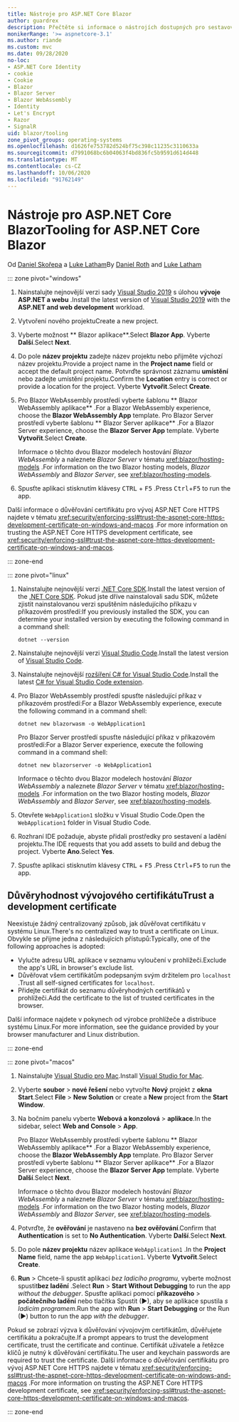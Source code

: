```yaml
---
title: Nástroje pro ASP.NET Core Blazor
author: guardrex
description: Přečtěte si informace o nástrojích dostupných pro sestavování Blazor aplikací.
monikerRange: '>= aspnetcore-3.1'
ms.author: riande
ms.custom: mvc
ms.date: 09/28/2020
no-loc:
- ASP.NET Core Identity
- cookie
- Cookie
- Blazor
- Blazor Server
- Blazor WebAssembly
- Identity
- Let's Encrypt
- Razor
- SignalR
uid: blazor/tooling
zone_pivot_groups: operating-systems
ms.openlocfilehash: d1626fe753782d524bf75c398c11235c3110633a
ms.sourcegitcommit: d7991068bc6b04063f4bd836fc5b9591d614d448
ms.translationtype: MT
ms.contentlocale: cs-CZ
ms.lasthandoff: 10/06/2020
ms.locfileid: "91762149"
---
```

# <a name="tooling-for-aspnet-core-no-locblazor"></a><span data-ttu-id="62866-103">Nástroje pro ASP.NET Core Blazor</span><span class="sxs-lookup"><span data-stu-id="62866-103">Tooling for ASP.NET Core Blazor</span></span>

<span data-ttu-id="62866-104">Od [Daniel Skořepa](https://github.com/danroth27) a [Luke Latham](https://github.com/guardrex)</span><span class="sxs-lookup"><span data-stu-id="62866-104">By [Daniel Roth](https://github.com/danroth27) and [Luke Latham](https://github.com/guardrex)</span></span>

::: zone pivot="windows"

1. <span data-ttu-id="62866-105">Nainstalujte nejnovější verzi sady [Visual Studio 2019](https://visualstudio.microsoft.com/downloads/) s úlohou **vývoje ASP.NET a webu** .</span><span class="sxs-lookup"><span data-stu-id="62866-105">Install the latest version of [Visual Studio 2019](https://visualstudio.microsoft.com/downloads/) with the **ASP.NET and web development** workload.</span></span>

1. <span data-ttu-id="62866-106">Vytvoření nového projektu</span><span class="sxs-lookup"><span data-stu-id="62866-106">Create a new project.</span></span>

1. <span data-ttu-id="62866-107">Vyberte možnost \*\* Blazor aplikace\*\*.</span><span class="sxs-lookup"><span data-stu-id="62866-107">Select **Blazor App**.</span></span> <span data-ttu-id="62866-108">Vyberte **Další**.</span><span class="sxs-lookup"><span data-stu-id="62866-108">Select **Next**.</span></span>

1. <span data-ttu-id="62866-109">Do pole **název projektu** zadejte název projektu nebo přijměte výchozí název projektu.</span><span class="sxs-lookup"><span data-stu-id="62866-109">Provide a project name in the **Project name** field or accept the default project name.</span></span> <span data-ttu-id="62866-110">Potvrďte správnost záznamu **umístění** nebo zadejte umístění projektu.</span><span class="sxs-lookup"><span data-stu-id="62866-110">Confirm the **Location** entry is correct or provide a location for the project.</span></span> <span data-ttu-id="62866-111">Vyberte **Vytvořit**.</span><span class="sxs-lookup"><span data-stu-id="62866-111">Select **Create**.</span></span>

1. <span data-ttu-id="62866-112">Pro Blazor WebAssembly prostředí vyberte šablonu \*\* Blazor WebAssembly aplikace\*\* .</span><span class="sxs-lookup"><span data-stu-id="62866-112">For a Blazor WebAssembly experience, choose the **Blazor WebAssembly App** template.</span></span> <span data-ttu-id="62866-113">Pro Blazor Server prostředí vyberte šablonu \*\* Blazor Server aplikace\*\* .</span><span class="sxs-lookup"><span data-stu-id="62866-113">For a Blazor Server experience, choose the **Blazor Server App** template.</span></span> <span data-ttu-id="62866-114">Vyberte **Vytvořit**.</span><span class="sxs-lookup"><span data-stu-id="62866-114">Select **Create**.</span></span>

   <span data-ttu-id="62866-115">Informace o těchto dvou Blazor modelech hostování *Blazor WebAssembly* a naleznete *Blazor Server* v tématu <xref:blazor/hosting-models> .</span><span class="sxs-lookup"><span data-stu-id="62866-115">For information on the two Blazor hosting models, *Blazor WebAssembly* and *Blazor Server*, see <xref:blazor/hosting-models>.</span></span>

1. <span data-ttu-id="62866-116">Spusťte aplikaci stisknutím klávesy <kbd>CTRL</kbd> + <kbd>F5</kbd> .</span><span class="sxs-lookup"><span data-stu-id="62866-116">Press <kbd>Ctrl</kbd>+<kbd>F5</kbd> to run the app.</span></span>

<span data-ttu-id="62866-117">Další informace o důvěřování certifikátu pro vývoj ASP.NET Core HTTPS najdete v tématu <xref:security/enforcing-ssl#trust-the-aspnet-core-https-development-certificate-on-windows-and-macos> .</span><span class="sxs-lookup"><span data-stu-id="62866-117">For more information on trusting the ASP.NET Core HTTPS development certificate, see <xref:security/enforcing-ssl#trust-the-aspnet-core-https-development-certificate-on-windows-and-macos>.</span></span>

::: zone-end

::: zone pivot="linux"

1. <span data-ttu-id="62866-118">Nainstalujte nejnovější verzi [.NET Core SDK](https://dotnet.microsoft.com/download).</span><span class="sxs-lookup"><span data-stu-id="62866-118">Install the latest version of the [.NET Core SDK](https://dotnet.microsoft.com/download).</span></span> <span data-ttu-id="62866-119">Pokud jste dříve nainstalovali sadu SDK, můžete zjistit nainstalovanou verzi spuštěním následujícího příkazu v příkazovém prostředí:</span><span class="sxs-lookup"><span data-stu-id="62866-119">If you previously installed the SDK, you can determine your installed version by executing the following command in a command shell:</span></span>

   ```dotnetcli
   dotnet --version
   ```

1. <span data-ttu-id="62866-120">Nainstalujte nejnovější verzi [Visual Studio Code](https://code.visualstudio.com).</span><span class="sxs-lookup"><span data-stu-id="62866-120">Install the latest version of [Visual Studio Code](https://code.visualstudio.com).</span></span>

1. <span data-ttu-id="62866-121">Nainstalujte nejnovější [rozšíření C# for Visual Studio Code](https://marketplace.visualstudio.com/items?itemName=ms-dotnettools.csharp).</span><span class="sxs-lookup"><span data-stu-id="62866-121">Install the latest [C# for Visual Studio Code extension](https://marketplace.visualstudio.com/items?itemName=ms-dotnettools.csharp).</span></span>

1. <span data-ttu-id="62866-122">Pro Blazor WebAssembly prostředí spusťte následující příkaz v příkazovém prostředí:</span><span class="sxs-lookup"><span data-stu-id="62866-122">For a Blazor WebAssembly experience, execute the following command in a command shell:</span></span>

   ```dotnetcli
   dotnet new blazorwasm -o WebApplication1
   ```

   <span data-ttu-id="62866-123">Pro Blazor Server prostředí spusťte následující příkaz v příkazovém prostředí:</span><span class="sxs-lookup"><span data-stu-id="62866-123">For a Blazor Server experience, execute the following command in a command shell:</span></span>

   ```dotnetcli
   dotnet new blazorserver -o WebApplication1
   ```

   <span data-ttu-id="62866-124">Informace o těchto dvou Blazor modelech hostování *Blazor WebAssembly* a naleznete *Blazor Server* v tématu <xref:blazor/hosting-models> .</span><span class="sxs-lookup"><span data-stu-id="62866-124">For information on the two Blazor hosting models, *Blazor WebAssembly* and *Blazor Server*, see <xref:blazor/hosting-models>.</span></span>

1. <span data-ttu-id="62866-125">Otevřete `WebApplication1` složku v Visual Studio Code.</span><span class="sxs-lookup"><span data-stu-id="62866-125">Open the `WebApplication1` folder in Visual Studio Code.</span></span>

1. <span data-ttu-id="62866-126">Rozhraní IDE požaduje, abyste přidali prostředky pro sestavení a ladění projektu.</span><span class="sxs-lookup"><span data-stu-id="62866-126">The IDE requests that you add assets to build and debug the project.</span></span> <span data-ttu-id="62866-127">Vyberte **Ano**.</span><span class="sxs-lookup"><span data-stu-id="62866-127">Select **Yes**.</span></span>

1. <span data-ttu-id="62866-128">Spusťte aplikaci stisknutím klávesy <kbd>CTRL</kbd> + <kbd>F5</kbd> .</span><span class="sxs-lookup"><span data-stu-id="62866-128">Press <kbd>Ctrl</kbd>+<kbd>F5</kbd> to run the app.</span></span>

## <a name="trust-a-development-certificate"></a><span data-ttu-id="62866-129">Důvěryhodnost vývojového certifikátu</span><span class="sxs-lookup"><span data-stu-id="62866-129">Trust a development certificate</span></span>

<span data-ttu-id="62866-130">Neexistuje žádný centralizovaný způsob, jak důvěřovat certifikátu v systému Linux.</span><span class="sxs-lookup"><span data-stu-id="62866-130">There's no centralized way to trust a certificate on Linux.</span></span> <span data-ttu-id="62866-131">Obvykle se přijme jedna z následujících přístupů:</span><span class="sxs-lookup"><span data-stu-id="62866-131">Typically, one of the following approaches is adopted:</span></span>

* <span data-ttu-id="62866-132">Vylučte adresu URL aplikace v seznamu vyloučení v prohlížeči.</span><span class="sxs-lookup"><span data-stu-id="62866-132">Exclude the app's URL in browser's exclude list.</span></span>
* <span data-ttu-id="62866-133">Důvěřovat všem certifikátům podepsaným svým držitelem pro `localhost` .</span><span class="sxs-lookup"><span data-stu-id="62866-133">Trust all self-signed certificates for `localhost`.</span></span>
* <span data-ttu-id="62866-134">Přidejte certifikát do seznamu důvěryhodných certifikátů v prohlížeči.</span><span class="sxs-lookup"><span data-stu-id="62866-134">Add the certificate to the list of trusted certificates in the browser.</span></span>

<span data-ttu-id="62866-135">Další informace najdete v pokynech od výrobce prohlížeče a distribuce systému Linux.</span><span class="sxs-lookup"><span data-stu-id="62866-135">For more information, see the guidance provided by your browser manufacturer and Linux distribution.</span></span>

::: zone-end

::: zone pivot="macos"

1. <span data-ttu-id="62866-136">Nainstalujte [Visual Studio pro Mac](https://visualstudio.microsoft.com/vs/mac/).</span><span class="sxs-lookup"><span data-stu-id="62866-136">Install [Visual Studio for Mac](https://visualstudio.microsoft.com/vs/mac/).</span></span>

1. <span data-ttu-id="62866-137">Vyberte **soubor**  >  **nové řešení** nebo vytvořte **Nový** projekt z **okna Start**.</span><span class="sxs-lookup"><span data-stu-id="62866-137">Select **File** > **New Solution** or create a **New** project from the **Start Window**.</span></span>

1. <span data-ttu-id="62866-138">Na bočním panelu vyberte **Webová a konzolová**  >  **aplikace**.</span><span class="sxs-lookup"><span data-stu-id="62866-138">In the sidebar, select **Web and Console** > **App**.</span></span>

   <span data-ttu-id="62866-139">Pro Blazor WebAssembly prostředí vyberte šablonu \*\* Blazor WebAssembly aplikace\*\* .</span><span class="sxs-lookup"><span data-stu-id="62866-139">For a Blazor WebAssembly experience, choose the **Blazor WebAssembly App** template.</span></span> <span data-ttu-id="62866-140">Pro Blazor Server prostředí vyberte šablonu \*\* Blazor Server aplikace\*\* .</span><span class="sxs-lookup"><span data-stu-id="62866-140">For a Blazor Server experience, choose the **Blazor Server App** template.</span></span> <span data-ttu-id="62866-141">Vyberte **Další**.</span><span class="sxs-lookup"><span data-stu-id="62866-141">Select **Next**.</span></span>

   <span data-ttu-id="62866-142">Informace o těchto dvou Blazor modelech hostování *Blazor WebAssembly* a naleznete *Blazor Server* v tématu <xref:blazor/hosting-models> .</span><span class="sxs-lookup"><span data-stu-id="62866-142">For information on the two Blazor hosting models, *Blazor WebAssembly* and *Blazor Server*, see <xref:blazor/hosting-models>.</span></span>

1. <span data-ttu-id="62866-143">Potvrďte, že **ověřování** je nastaveno na **bez ověřování**.</span><span class="sxs-lookup"><span data-stu-id="62866-143">Confirm that **Authentication** is set to **No Authentication**.</span></span> <span data-ttu-id="62866-144">Vyberte **Další**.</span><span class="sxs-lookup"><span data-stu-id="62866-144">Select **Next**.</span></span>

1. <span data-ttu-id="62866-145">Do pole **název projektu** název aplikace `WebApplication1` .</span><span class="sxs-lookup"><span data-stu-id="62866-145">In the **Project Name** field, name the app `WebApplication1`.</span></span> <span data-ttu-id="62866-146">Vyberte **Vytvořit**.</span><span class="sxs-lookup"><span data-stu-id="62866-146">Select **Create**.</span></span>

1. <span data-ttu-id="62866-147">**Run**  >  Chcete-li spustit aplikaci *bez ladicího programu*, vyberte možnost spustit**bez ladění** .</span><span class="sxs-lookup"><span data-stu-id="62866-147">Select **Run** > **Start Without Debugging** to run the app *without the debugger*.</span></span> <span data-ttu-id="62866-148">Spusťte aplikaci pomocí **příkazového**  >  **počátečního ladění** nebo tlačítka Spustit (&#9654;), aby se aplikace spustila *s ladicím programem*.</span><span class="sxs-lookup"><span data-stu-id="62866-148">Run the app with **Run** > **Start Debugging** or the Run (&#9654;) button to run the app *with the debugger*.</span></span>

<span data-ttu-id="62866-149">Pokud se zobrazí výzva k důvěřování vývojovým certifikátům, důvěřujete certifikátu a pokračujte.</span><span class="sxs-lookup"><span data-stu-id="62866-149">If a prompt appears to trust the development certificate, trust the certificate and continue.</span></span> <span data-ttu-id="62866-150">Certifikát uživatele a řetězce klíčů je nutný k důvěřování certifikátu.</span><span class="sxs-lookup"><span data-stu-id="62866-150">The user and keychain passwords are required to trust the certificate.</span></span> <span data-ttu-id="62866-151">Další informace o důvěřování certifikátu pro vývoj ASP.NET Core HTTPS najdete v tématu <xref:security/enforcing-ssl#trust-the-aspnet-core-https-development-certificate-on-windows-and-macos> .</span><span class="sxs-lookup"><span data-stu-id="62866-151">For more information on trusting the ASP.NET Core HTTPS development certificate, see <xref:security/enforcing-ssl#trust-the-aspnet-core-https-development-certificate-on-windows-and-macos>.</span></span>

::: zone-end
